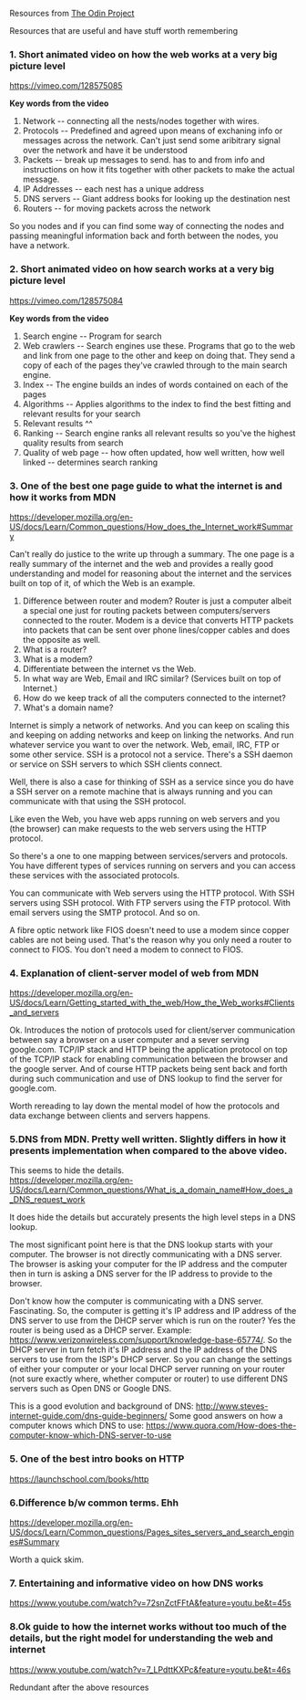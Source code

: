 Resources from [The Odin Project](https://www.theodinproject.com/paths/foundations/courses/foundations/lessons/how-does-the-web-work)

Resources that are useful and have stuff worth remembering


### 1. Short animated video on how the web works at a very big picture level
https://vimeo.com/128575085  
  
**Key words from the video**
1. Network -- connecting all the nests/nodes together with wires.
2. Protocols -- Predefined and agreed upon means of exchaning info or messages across the network. Can't just send some aribitrary signal over the network and have it be understood
3. Packets -- break up messages to send. has to and from info and instructions on how it fits together with other packets to make the actual message.
4. IP Addresses -- each nest has a unique address
5. DNS servers -- Giant address books for looking up the destination nest
6. Routers -- for moving packets across the network 

So you nodes and if you can find some way of connecting the nodes and passing meaningful information back and forth between the nodes, you have a network.

### 2. Short animated video on how search works at a very big picture level  
https://vimeo.com/128575084  
  
**Key words from the video**
1. Search engine -- Program for search
2. Web crawlers -- Search engines use these. Programs that go to the web and link from one page to the other and keep on doing that. They send a copy of each of the pages they've crawled through to the main search engine.
3. Index -- The engine builds an indes of words contained on each of the pages
4. Algorithms -- Applies algorithms to the index to find the best fitting and relevant results for your search
5. Relevant results ^^
6. Ranking -- Search engine ranks all relevant results so you've the highest quality results from search
7. Quality of web page -- how often updated, how well written, how well linked -- determines search ranking

### 3. One of the best one page guide to what the internet is and how it works from MDN    
https://developer.mozilla.org/en-US/docs/Learn/Common_questions/How_does_the_Internet_work#Summary  
  
Can't really do justice to the write up through a summary. The one page is a really summary of the internet and the web and provides a really good understanding and model for reasoning about the internet and the services built on top of it, of which the Web is an example.
  
1. Difference between router and modem?
   Router is just a computer albeit a special one just for routing packets between computers/servers connected to the router.
   Modem is a device that converts HTTP packets into packets that can be sent over phone lines/copper cables and does the opposite as well.
2. What is a router?
3. What is a modem?
4. Differentiate between the internet vs the Web.
5. In what way are Web, Email and IRC similar? (Services built on top of Internet.)
6. How do we keep track of all the computers connected to the internet?
7. What's a domain name?
  
Internet is simply a network of networks. And you can keep on scaling this and keeping on adding networks and keep on linking the networks. And run whatever service you want to over the network. Web, email, IRC, FTP or some other service. SSH is a protocol not a service. There's a SSH daemon or service on SSH servers to which SSH clients connect. 

Well, there is also a case for thinking of SSH as a service since you do have a SSH server on a remote machine that is always running and you can communicate with that using the SSH protocol.

Like even the Web, you have web apps running on web servers and you (the browser) can make requests to the web servers using the HTTP protocol.

So there's a one to one mapping between services/servers and protocols. You have different types of services running on servers and you can access these services with the associated protocols.

You can communicate with Web servers using the HTTP protocol.
With SSH servers using SSH protocol.
With FTP servers using the FTP protocol.
With email servers using the SMTP protocol.
And so on.

A fibre optic network like FIOS doesn't need to use a modem since copper cables are not being used. That's the reason why you only need a router to connect to FIOS. You don't need a modem to connect to FIOS. 

### 4. Explanation of client-server model of web from MDN    
https://developer.mozilla.org/en-US/docs/Learn/Getting_started_with_the_web/How_the_Web_works#Clients_and_servers  
  
Ok. Introduces the notion of protocols used for client/server communication between say a browser on a user computer and a sever serving google.com. 
TCP/IP stack and HTTP being the application protocol on top of the TCP/IP stack for enabling communication between the browser and the google server. And of course HTTP packets being sent back and forth during such communication and use of DNS lookup to find the server for google.com.

Worth rereading to lay down the mental model of how the protocols and data exchange between clients and servers happens.   

### 5.DNS from MDN. Pretty well written. Slightly differs in how it presents implementation when compared to the above video.
This seems to hide the details.  
https://developer.mozilla.org/en-US/docs/Learn/Common_questions/What_is_a_domain_name#How_does_a_DNS_request_work  

It does hide the details but accurately presents the high level steps in a DNS lookup. 

The most significant point here is that the DNS lookup starts with your computer. The browser is not directly communicating with a DNS server. The browser is asking your computer for the IP address and the computer then in turn is asking a DNS server for the IP address to provide to the browser. 

Don't know how the computer is communicating with a DNS server.
Fascinating. So, the computer is getting it's IP address and IP address of the DNS server to use from the DHCP server which is run on the router? Yes the router is being used as a DHCP server. Example: https://www.verizonwireless.com/support/knowledge-base-65774/. So the DHCP server in turn fetch it's IP address and the IP address of the DNS servers to use from the ISP's DHCP server. 
So you can change the settings of either your computer or your local DHCP server running on your router (not sure exactly where, whether computer or router) to use different DNS servers such as Open DNS or Google DNS. 

This is a good evolution and background of DNS: http://www.steves-internet-guide.com/dns-guide-beginners/
Some good answers on how a computer knows which DNS to use: https://www.quora.com/How-does-the-computer-know-which-DNS-server-to-use


### 5. One of the best intro books on HTTP    
https://launchschool.com/books/http


### 6.Difference b/w common terms. Ehh    
https://developer.mozilla.org/en-US/docs/Learn/Common_questions/Pages_sites_servers_and_search_engines#Summary  
  
Worth a quick skim.

### 7. Entertaining and informative video on how DNS works  
https://www.youtube.com/watch?v=72snZctFFtA&feature=youtu.be&t=45s  


### 8.Ok guide to how the internet works without too much of the details, but the right model for understanding the web and internet    
https://www.youtube.com/watch?v=7_LPdttKXPc&feature=youtu.be&t=46s  
  
Redundant after the above resources
